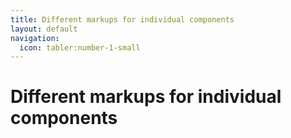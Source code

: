 ```yaml
---
title: Different markups for individual components
layout: default
navigation:
  icon: tabler:number-1-small
---
```


# Different markups for individual components

